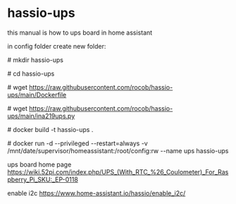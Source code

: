 # hassio-ups
this manual is how to ups board in home assistant

in config folder create new folder:

\# mkdir hassio-ups

\# cd hassio-ups

\# wget https://raw.githubusercontent.com/rocob/hassio-ups/main/Dockerfile

\# wget https://raw.githubusercontent.com/rocob/hassio-ups/main/ina219ups.py

\# docker build -t hassio-ups .

\# docker run -d --privileged --restart=always -v /mnt/date/supervisor/homeassistant:/root/config:rw --name ups hassio-ups



ups board home page
https://wiki.52pi.com/index.php/UPS_(With_RTC_%26_Coulometer)_For_Raspberry_Pi_SKU:_EP-0118

enable i2c
https://www.home-assistant.io/hassio/enable_i2c/
